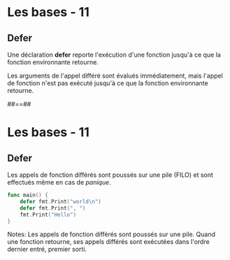 # Les bases - 11

## Defer

Une déclaration **defer** reporte l'exécution d'une fonction jusqu'à ce que la fonction environnante retourne.

Les arguments de l'appel différé sont évalués immédiatement, mais l'appel de fonction n'est pas exécuté jusqu'à ce que la fonction environnante retourne.

##==##

<!-- .slide: class="with-code" -->

# Les bases - 11

## Defer

Les appels de fonction différés sont poussés sur une pile (FILO) et sont effectués même en cas de _panique_.

```Go
func main() {
	defer fmt.Print("world\n")
	defer fmt.Print(", ")
	fmt.Print("Hello")
}
```

<!-- .element: class="big-code" -->

Notes:
Les appels de fonction différés sont poussés sur une pile. Quand une fonction retourne, ses appels différés sont exécutées dans l'ordre dernier entré, premier sorti.
